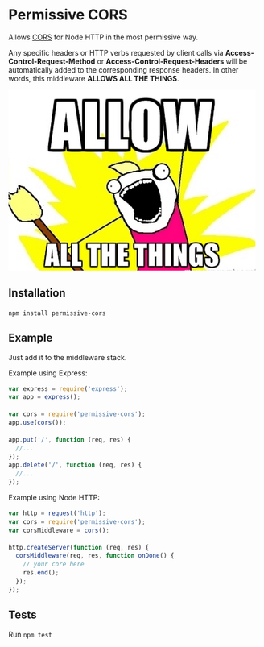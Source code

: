 # Permissive CORS

Allows [CORS](http://www.w3.org/TR/cors/) for Node HTTP in the most permissive
way.

Any specific headers or HTTP verbs
requested by client calls via **Access-Control-Request-Method** or
**Access-Control-Request-Headers** will be automatically added to the
corresponding response headers. In other words, this middleware **ALLOWS ALL THE THINGS**.

![](https://raw.githubusercontent.com/caike/permissive-cors/master/allthethings.png)

## Installation

`npm install permissive-cors`

## Example

Just add it to the middleware stack.

Example using Express:

```javascript
var express = require('express');
var app = express();

var cors = require('permissive-cors');
app.use(cors());

app.put('/', function (req, res) {
  //...
});
app.delete('/', function (req, res) {
  //...
});
```

Example using Node HTTP:

```javascript
var http = request('http');
var cors = require('permissive-cors');
var corsMiddleware = cors();

http.createServer(function (req, res) {
  corsMiddleware(req, res, function onDone() {
    // your core here
    res.end();
  });
});

```

## Tests

Run `npm test`
